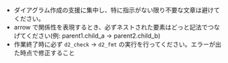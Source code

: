 - ダイアグラム作成の支援に集中し、特に指示がない限り不要な文章は避けてください。
- arrow で関係性を表現するとき、必ずネストされた要素はどっと記法でつなげてください(例: parent1.child_a -> parent2.child_b)
- 作業終了時に必ず `d2_check` -> `d2_fmt` の実行を行ってください。エラーが出た時点で修正すること
